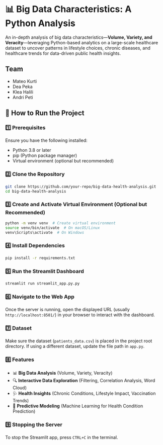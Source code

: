 # 📊 Big Data Characteristics: A Python Analysis

An in-depth analysis of big data characteristics—**Volume, Variety, and Veracity**—leveraging Python-based analytics on a large-scale healthcare dataset to uncover patterns in lifestyle choices, chronic diseases, and healthcare trends for data-driven public health insights.

## Team

- Mateo Kurti
- Dea Peka
- Klea Halili
- Andri Peti

## 🚀 How to Run the Project

### **1️⃣ Prerequisites**
Ensure you have the following installed:

- Python 3.8 or later
- pip (Python package manager)
- Virtual environment (optional but recommended)

### **2️⃣ Clone the Repository**

```bash
git clone https://github.com/your-repo/big-data-health-analysis.git
cd big-data-health-analysis
```

### **3️⃣ Create and Activate Virtual Environment (Optional but Recommended)**

```bash
python -m venv venv  # Create virtual environment
source venv/bin/activate  # On macOS/Linux
venv\Scripts\activate  # On Windows
```

### **4️⃣ Install Dependencies**

```bash
pip install -r requirements.txt
```

### **5️⃣ Run the Streamlit Dashboard**

```bash
streamlit run streamlit_app.py.py
```

### **6️⃣ Navigate to the Web App**
Once the server is running, open the displayed URL (usually `http://localhost:8501/`) in your browser to interact with the dashboard.

### **7️⃣ Dataset**
Make sure the dataset (`patients_data.csv`) is placed in the project root directory. If using a different dataset, update the file path in `app.py`.

### **8️⃣ Features**

- 📊 **Big Data Analysis** (Volume, Variety, Veracity)
- 🔍 **Interactive Data Exploration** (Filtering, Correlation Analysis, Word Cloud)
- 🩺 **Health Insights** (Chronic Conditions, Lifestyle Impact, Vaccination Trends)
- 🤖 **Predictive Modeling** (Machine Learning for Health Condition Prediction)

### **9️⃣ Stopping the Server**
To stop the Streamlit app, press `CTRL+C` in the terminal.
